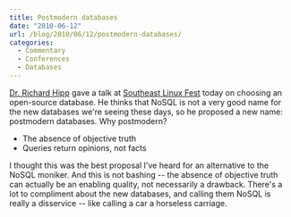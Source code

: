```yaml
---
title: Postmodern databases
date: "2010-06-12"
url: /blog/2010/06/12/postmodern-databases/
categories:
  - Commentary
  - Conferences
  - Databases
---
```

[Dr. Richard Hipp][1] gave a talk at [Southeast Linux Fest][2] today on choosing an open-source database. He thinks that NoSQL is not a very good name for the new databases we're seeing these days, so he proposed a new name: postmodern databases. Why postmodern?

*   The absence of objective truth
*   Queries return opinions, not facts

I thought this was the best proposal I've heard for an alternative to the NoSQL moniker. And this is not bashing -- the absence of objective truth can actually be an enabling quality, not necessarily a drawback. There's a lot to compliment about the new databases, and calling them NoSQL is really a disservice -- like calling a car a horseless carriage.

 [1]: http://www.hwaci.com/drh/
 [2]: http://www.southeastlinuxfest.org/
